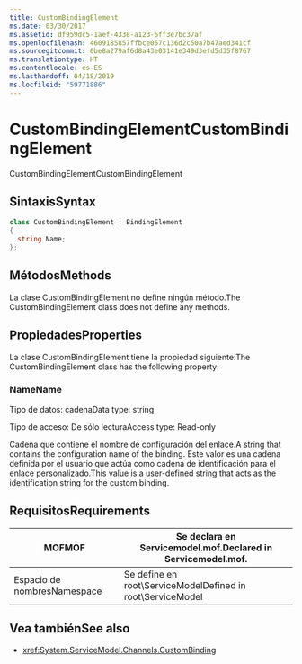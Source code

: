 ```yaml
---
title: CustomBindingElement
ms.date: 03/30/2017
ms.assetid: df959dc5-1aef-4338-a123-6ff3e7bc37af
ms.openlocfilehash: 4609185857ffbce057c136d2c50a7b47aed341cf
ms.sourcegitcommit: 0be8a279af6d8a43e03141e349d3efd5d35f8767
ms.translationtype: HT
ms.contentlocale: es-ES
ms.lasthandoff: 04/18/2019
ms.locfileid: "59771886"
---
```

# <a name="custombindingelement"></a><span data-ttu-id="792da-102">CustomBindingElement</span><span class="sxs-lookup"><span data-stu-id="792da-102">CustomBindingElement</span></span>
<span data-ttu-id="792da-103">CustomBindingElement</span><span class="sxs-lookup"><span data-stu-id="792da-103">CustomBindingElement</span></span>  
  
## <a name="syntax"></a><span data-ttu-id="792da-104">Sintaxis</span><span class="sxs-lookup"><span data-stu-id="792da-104">Syntax</span></span>  
  
```csharp
class CustomBindingElement : BindingElement  
{  
  string Name;  
};  
```  
  
## <a name="methods"></a><span data-ttu-id="792da-105">Métodos</span><span class="sxs-lookup"><span data-stu-id="792da-105">Methods</span></span>  
 <span data-ttu-id="792da-106">La clase CustomBindingElement no define ningún método.</span><span class="sxs-lookup"><span data-stu-id="792da-106">The CustomBindingElement class does not define any methods.</span></span>  
  
## <a name="properties"></a><span data-ttu-id="792da-107">Propiedades</span><span class="sxs-lookup"><span data-stu-id="792da-107">Properties</span></span>  
 <span data-ttu-id="792da-108">La clase CustomBindingElement tiene la propiedad siguiente:</span><span class="sxs-lookup"><span data-stu-id="792da-108">The CustomBindingElement class has the following property:</span></span>  
  
### <a name="name"></a><span data-ttu-id="792da-109">Name</span><span class="sxs-lookup"><span data-stu-id="792da-109">Name</span></span>  
 <span data-ttu-id="792da-110">Tipo de datos: cadena</span><span class="sxs-lookup"><span data-stu-id="792da-110">Data type: string</span></span>  
  
 <span data-ttu-id="792da-111">Tipo de acceso: De sólo lectura</span><span class="sxs-lookup"><span data-stu-id="792da-111">Access type: Read-only</span></span>  
  
 <span data-ttu-id="792da-112">Cadena que contiene el nombre de configuración del enlace.</span><span class="sxs-lookup"><span data-stu-id="792da-112">A string that contains the configuration name of the binding.</span></span> <span data-ttu-id="792da-113">Este valor es una cadena definida por el usuario que actúa como cadena de identificación para el enlace personalizado.</span><span class="sxs-lookup"><span data-stu-id="792da-113">This value is a user-defined string that acts as the identification string for the custom binding.</span></span>  
  
## <a name="requirements"></a><span data-ttu-id="792da-114">Requisitos</span><span class="sxs-lookup"><span data-stu-id="792da-114">Requirements</span></span>  
  
|<span data-ttu-id="792da-115">MOF</span><span class="sxs-lookup"><span data-stu-id="792da-115">MOF</span></span>|<span data-ttu-id="792da-116">Se declara en Servicemodel.mof.</span><span class="sxs-lookup"><span data-stu-id="792da-116">Declared in Servicemodel.mof.</span></span>|  
|---------|-----------------------------------|  
|<span data-ttu-id="792da-117">Espacio de nombres</span><span class="sxs-lookup"><span data-stu-id="792da-117">Namespace</span></span>|<span data-ttu-id="792da-118">Se define en root\ServiceModel</span><span class="sxs-lookup"><span data-stu-id="792da-118">Defined in root\ServiceModel</span></span>|  
  
## <a name="see-also"></a><span data-ttu-id="792da-119">Vea también</span><span class="sxs-lookup"><span data-stu-id="792da-119">See also</span></span>

- <xref:System.ServiceModel.Channels.CustomBinding>
